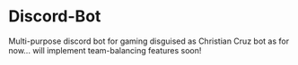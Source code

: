 # Discord-Bot
Multi-purpose discord bot for gaming disguised as Christian Cruz bot as for now... will implement team-balancing features soon!
